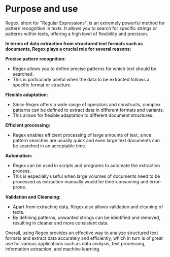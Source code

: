 # Purpose and use

Regex, short for "Regular Expressions", is an extremely powerful method for pattern recognition in texts. It allows you to search for specific strings or patterns within texts, offering a high level of flexibility and precision.&#x20;

**In terms of data extraction from structured text formats such as documents, Regex plays a crucial role for several reasons:**



**Precise pattern recognition:**&#x20;

* Regex allows you to define precise patterns for which text should be searched.
* &#x20;This is particularly useful when the data to be extracted follows a specific format or structure.

**Flexible adaptation:**&#x20;

* Since Regex offers a wide range of operators and constructs, complex patterns can be defined to extract data in different formats and variants.&#x20;
* This allows for flexible adaptation to different document structures.

**Efficient processing:**&#x20;

* Regex enables efficient processing of large amounts of text, since pattern searches are usually quick and even large text documents can be searched in an acceptable time.

**Automation:**&#x20;

* Regex can be used in scripts and programs to automate the extraction process.&#x20;
* This is especially useful when large volumes of documents need to be processed as extraction manually would be time-consuming and error-prone.

**Validation and Cleansing:**&#x20;

* Apart from extracting data, Regex also allows validation and cleaning of texts.
* By defining patterns, unwanted strings can be identified and removed, resulting in cleaner and more consistent data.

Overall, using Regex provides an effective way to analyze structured text formats and extract data accurately and efficiently, which in turn is of great use for various applications such as data analysis, text processing, information extraction, and machine learning.

